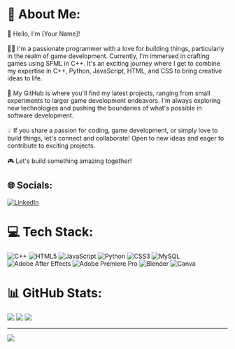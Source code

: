 # 💫 About Me:
👋 Hello, I'm [Your Name]!<br><br>👨‍💻 I'm a passionate programmer with a love for building things, particularly in the realm of game development. Currently, I'm immersed in crafting games using SFML in C++. It's an exciting journey where I get to combine my expertise in C++, Python, JavaScript, HTML, and CSS to bring creative ideas to life.<br><br>🚀 My GitHub is where you'll find my latest projects, ranging from small experiments to larger game development endeavors. I'm always exploring new technologies and pushing the boundaries of what's possible in software development.<br><br>💡 If you share a passion for coding, game development, or simply love to build things, let's connect and collaborate! Open to new ideas and eager to contribute to exciting projects.<br><br>🎮 Let's build something amazing together!


## 🌐 Socials:
[![LinkedIn](https://img.shields.io/badge/LinkedIn-%230077B5.svg?logo=linkedin&logoColor=white)](https://linkedin.com/in/https://www.linkedin.com/in/atharva-mishra-97b56424a/) 

# 💻 Tech Stack:
![C++](https://img.shields.io/badge/c++-%2300599C.svg?style=for-the-badge&logo=c%2B%2B&logoColor=white) ![HTML5](https://img.shields.io/badge/html5-%23E34F26.svg?style=for-the-badge&logo=html5&logoColor=white) ![JavaScript](https://img.shields.io/badge/javascript-%23323330.svg?style=for-the-badge&logo=javascript&logoColor=%23F7DF1E) ![Python](https://img.shields.io/badge/python-3670A0?style=for-the-badge&logo=python&logoColor=ffdd54) ![CSS3](https://img.shields.io/badge/css3-%231572B6.svg?style=for-the-badge&logo=css3&logoColor=white) ![MySQL](https://img.shields.io/badge/mysql-%2300000f.svg?style=for-the-badge&logo=mysql&logoColor=white) ![Adobe After Effects](https://img.shields.io/badge/Adobe%20After%20Effects-9999FF.svg?style=for-the-badge&logo=Adobe%20After%20Effects&logoColor=white) ![Adobe Premiere Pro](https://img.shields.io/badge/Adobe%20Premiere%20Pro-9999FF.svg?style=for-the-badge&logo=Adobe%20Premiere%20Pro&logoColor=white) ![Blender](https://img.shields.io/badge/blender-%23F5792A.svg?style=for-the-badge&logo=blender&logoColor=white) ![Canva](https://img.shields.io/badge/Canva-%2300C4CC.svg?style=for-the-badge&logo=Canva&logoColor=white)
# 📊 GitHub Stats:
![](https://github-readme-stats.vercel.app/api?username=Mishra-Atharva&theme=dark&hide_border=true&include_all_commits=false&count_private=false)
![](https://github-readme-streak-stats.herokuapp.com/?user=Mishra-Atharva&theme=dark&hide_border=true)
![](https://github-readme-stats.vercel.app/api/top-langs/?username=Mishra-Atharva&theme=dark&hide_border=true&include_all_commits=false&count_private=false&layout=compact)

---
[![](https://visitcount.itsvg.in/api?id=Mishra-Atharva&icon=0&color=0)](https://visitcount.itsvg.in)

<!-- Proudly created with GPRM ( https://gprm.itsvg.in ) -->

